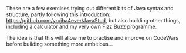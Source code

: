 These are a few exercises trying out different bits of Java syntax and structure, partly following this introduction: https://github.com/yrojha4ever/JavaStud, but also building other things, including a calculator and my very own Fizz Buzz programme.

The idea is that this will allow me to practise and improve on CodeWars before building something more ambitious...
